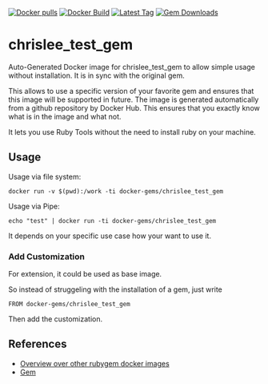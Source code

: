 [![Docker pulls](https://img.shields.io/docker/pulls/rubygem/chrislee_test_gem.svg)](https://hub.docker.com/r/rubygem/chrislee_test_gem/)
[![Docker Build](https://img.shields.io/docker/automated/rubygem/chrislee_test_gem.svg)](https://hub.docker.com/r/rubygem/chrislee_test_gem/)
[![Latest Tag](https://img.shields.io/github/tag/docker-rubygem/chrislee_test_gem.svg)](https://hub.docker.com/r/rubygem/chrislee_test_gem/)
[![Gem Downloads](https://img.shields.io/gem/dt/chrislee_test_gem.svg)](https://rubygems.org/gems/chrislee_test_gem/)
# chrislee_test_gem

Auto-Generated Docker image for chrislee_test_gem to allow simple usage without installation.
It is in sync with the original gem.

This allows to use a specific version of your favorite gem and ensures that this image will be supported in future.
The image is generated automatically from a github repository by Docker Hub.
This ensures that you exactly know what is in the image and what not.

It lets you use Ruby Tools without the need to install ruby on your machine.

## Usage

Usage via file system:

`docker run -v $(pwd):/work -ti docker-gems/chrislee_test_gem`

Usage via Pipe:

`echo "test" | docker run -ti docker-gems/chrislee_test_gem`

It depends on your specific use case how your want to use it.

### Add Customization

For extension, it could be used as base image.

So instead of struggeling with the installation of a gem, just write

`FROM docker-gems/chrislee_test_gem`

Then add the customization.

## References

 - [Overview over other rubygem docker images](https://github.com/thinkbot/docker-rubygem)
 - [Gem](https://rubygems.org/gems/chrislee_test_gem/)
